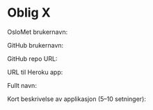 Oblig X
=======
OsloMet brukernavn: 

GitHub brukernavn:

GitHub repo URL:

URL til Heroku app:

Fullt navn:

Kort beskrivelse av applikasjon (5–10 setninger):

